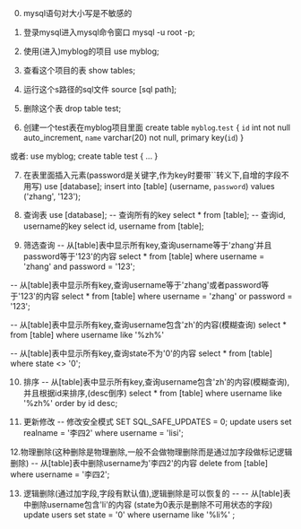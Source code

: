0. mysql语句对大小写是不敏感的

1. 登录mysql进入mysql命令窗口
mysql -u root -p;

2. 使用(进入)myblog的项目
use myblog;

3. 查看这个项目的表
show tables;

4. 运行这个s路径的sql文件
source [sql path];

5. 删除这个表
drop table test;

6. 创建一个test表在myblog项目里面
create table `myblog`.`test` {
  `id` int not null auto_increment,
  `name` varchar(20) not null,
  primary key(`id`)
}

或者:
use myblog;
create table test {
  ...
}

7. 在表里面插入元素(password是关键字,作为key时要带``转义下,自增的字段不用写)
use [database];
insert into [table] (username, `password`) values ('zhang', '123');

8. 查询表
use [database];
-- 查询所有的key
select * from [table];
-- 查询id, username的key
select id, username from [table];

9. 筛选查询
-- 从[table]表中显示所有key,查询username等于'zhang'并且password等于'123'的内容
select * from [table] where username = 'zhang' and password = '123';

-- 从[table]表中显示所有key,查询username等于'zhang'或者password等于'123'的内容
select * from [table] where username = 'zhang' or password = '123';

-- 从[table]表中显示所有key,查询username包含'zh'的内容(模糊查询)
select * from [table] where username like '%zh%'

-- 从[table]表中显示所有key,查询state不为'0'的内容
select * from [table] where state <> '0';

10. 排序
-- 从[table]表中显示所有key,查询username包含'zh'的内容(模糊查询),并且根据id来排序,(desc倒序)
select * from [table] where username like '%zh%' order by id desc;

11. 更新修改
-- 修改安全模式
SET SQL_SAFE_UPDATES = 0;
update users set realname = '李四2' where username = 'lisi';

12.物理删除(这种删除是物理删除,一般不会做物理删除而是通过加字段做标记逻辑删除)
-- 从[table]表中删除username为'李四2'的内容
delete from [table] where username = '李四2';

13. 逻辑删除(通过加字段,字段有默认值),逻辑删除是可以恢复的
-- -- 从[table]表中删除username包含'li'的内容 (state为0表示是删除不可用状态的字段)
update users set state = '0' where username like '%li%' ;



